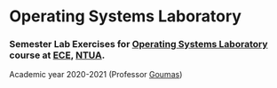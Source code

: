 # Operating Systems Laboratory


### Semester Lab Exercises for [Operating Systems Laboratory](http://www.cslab.ece.ntua.gr/courses/compsyslab/info.go) course at [ECE](https://www.ece.ntua.gr/en), [NTUA](https://www.ntua.gr/en).

Academic year 2020-2021 (Professor [Goumas](https://www.ece.ntua.gr/en/staff/189))